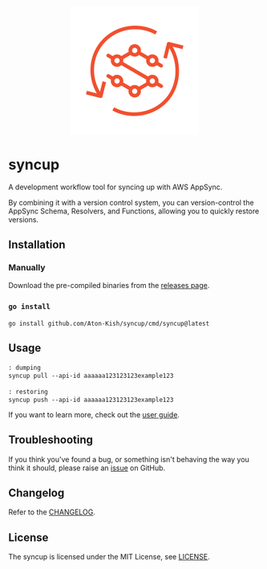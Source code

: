 <!-- markdownlint-disable MD041 -->
<div align="center">
  <img src="./logo.svg" alt="syncup" title="syncup" width="256" />
</div>

# syncup

A development workflow tool for syncing up with AWS AppSync.

By combining it with a version control system, you can version-control the AppSync Schema, Resolvers, and Functions, allowing you to quickly restore versions.

## Installation

### Manually

Download the pre-compiled binaries from the [releases page](https://github.com/Aton-Kish/syncup/releases).

### `go install`

```shell
go install github.com/Aton-Kish/syncup/cmd/syncup@latest
```

## Usage

```shell
: dumping
syncup pull --api-id aaaaaa123123123example123

: restoring
syncup push --api-id aaaaaa123123123example123
```

If you want to learn more, check out the [user guide](docs/README.md).

## Troubleshooting

If you think you've found a bug, or something isn't behaving the way you think it should, please raise an [issue](https://github.com/Aton-Kish/syncup/issues/new/choose) on GitHub.

## Changelog

Refer to the [CHANGELOG](CHANGELOG.md).

## License

The syncup is licensed under the MIT License, see [LICENSE](./LICENSE).

